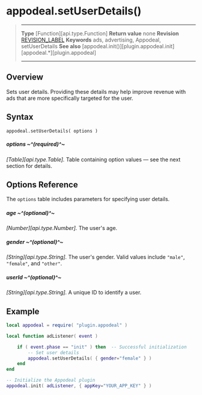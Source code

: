 # appodeal.setUserDetails()

> --------------------- ------------------------------------------------------------------------------------------
> __Type__              [Function][api.type.Function]
> __Return value__      none
> __Revision__          [REVISION_LABEL](REVISION_URL)
> __Keywords__          ads, advertising, Appodeal, setUserDetails
> __See also__          [appodeal.init()][plugin.appodeal.init]
>						[appodeal.*][plugin.appodeal]
> --------------------- ------------------------------------------------------------------------------------------


## Overview

Sets user details. Providing these details may help improve revenue with ads that are more specifically targeted for the user.


## Syntax

	appodeal.setUserDetails( options )

##### options ~^(required)^~
_[Table][api.type.Table]._ Table containing option values &mdash; see the next section for details.


## Options Reference

The `options` table includes parameters for specifying user details.

##### age ~^(optional)^~
_[Number][api.type.Number]._ The user's age.

##### gender ~^(optional)^~
_[String][api.type.String]._ The user's gender. Valid values include `"male"`, `"female"`, and `"other"`.

##### userId ~^(optional)^~
_[String][api.type.String]._ A unique ID to identify a user.


## Example

``````lua
local appodeal = require( "plugin.appodeal" )

local function adListener( event )

	if ( event.phase == "init" ) then  -- Successful initialization
		-- Set user details
		appodeal.setUserDetails( { gender="female" } )
    end
end

-- Initialize the Appodeal plugin
appodeal.init( adListener, { appKey="YOUR_APP_KEY" } )
``````
